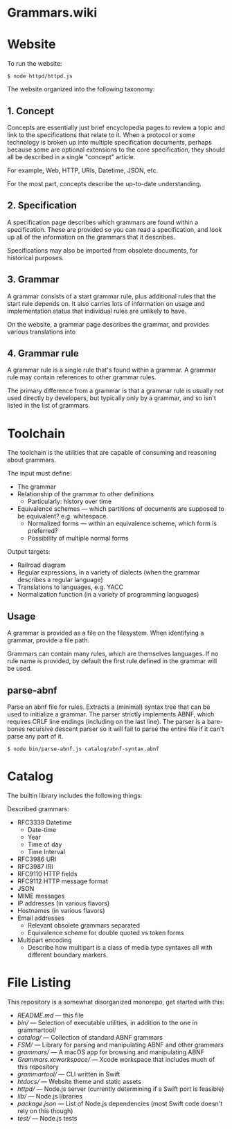 # Grammars.wiki

# Website

To run the website:

	$ node httpd/httpd.js

The website organized into the following taxonomy:


## 1. Concept

Concepts are essentially just brief encyclopedia pages to review a topic and link to the specifications that relate to it. When a protocol or some technology is broken up into multiple specification documents, perhaps because some are optional extensions to the core specification, they should all be described in a single "concept" article.

For example, Web, HTTP, URIs, Datetime, JSON, etc.

For the most part, concepts describe the up-to-date understanding.


## 2. Specification

A specification page describes which grammars are found within a specification. These are provided so you can read a specification, and look up all of the information on the grammars that it describes.

Specifications may also be imported from obsolete documents, for historical purposes.


## 3. Grammar

A grammar consists of a start grammar rule, plus additional rules that the start rule depends on. It also carries lots of information on usage and implementation status that individual rules are unlikely to have.

On the website, a grammar page describes the grammar, and provides various translations into 


## 4. Grammar rule

A grammar rule is a single rule that's found within a grammar. A grammar rule may contain references to other grammar rules.

The primary difference from a grammar is that a grammar rule is usually not used directly by developers, but typically only by a grammar, and so isn't listed in the list of grammars.


# Toolchain

The toolchain is the utilities that are capable of consuming and reasoning about grammars.

The input must define:

- The grammar
- Relationship of the grammar to other definitions
	- Particularly: history over time
- Equivalence schemes — which partitions of documents are supposed to be equivalent? e.g. whitespace.
	- Normalized forms — within an equivalence scheme, which form is preferred?
	- Possibility of multiple normal forms

Output targets:
- Railroad diagram
- Regular expressions, in a variety of dialects (when the grammar describes a regular language)
- Translations to languages, e.g. YACC
- Normalization function (in a variety of programming languages)

## Usage

A grammar is provided as a file on the filesystem. When identifying a grammar, provide a file path.

Grammars can contain many rules, which are themselves languages. If no rule name is provided, by default the first rule defined in the grammar will be used.


## parse-abnf

Parse an abnf file for rules. Extracts a (minimal) syntax tree that can be used to initialize a grammar.
The parser strictly implements ABNF, which requires CRLF line endings (including on the last line).
The parser is a bare-bones recursive descent parser so it will fail to parse the entire file if it can't parse any part of it.

```
$ node bin/parse-abnf.js catalog/abnf-syntax.abnf
```



# Catalog

The builtin library includes the following things:

Described grammars:
- RFC3339 Datetime
	- Date-time
	- Year
	- Time of day
	- Time Interval
- RFC3986 URI
- RFC3987 IRI
- RFC9110 HTTP fields
- RFC9112 HTTP message format
- JSON
- MIME messages
- IP addresses (in various flavors)
- Hostnames (in various flavors)
- Email addresses
	- Relevant obsolete grammars separated
	- Equivalence scheme for double quoted vs token forms
- Multipart encoding
	- Describe how multipart is a class of media type syntaxes all with different boundary markers.

# File Listing

This repository is a somewhat disorganized monorepo, get started with this:

- *README.md* — this file
- *bin/* — Selection of executable utilities, in addition to the one in grammartool/
- *catalog/* — Collection of standard ABNF grammars
- *FSM/* — Library for parsing and manipulating ABNF and other grammars
- *grammars/* — A macOS app for browsing and manipulating ABNF
- *Grammars.xcworkspace/* — Xcode workspace that includes much of this repository
- *grammartool/* — CLI written in Swift
- *htdocs/* — Website theme and static assets
- *httpd/* — Node.js server (currently determining if a Swift port is feasible)
- *lib/* — Node.js libraries
- *package.json* — List of Node.js dependencies (most Swift code doesn't rely on this though)
- *test/* — Node.js tests
 
